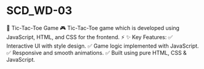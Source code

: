 # SCD_WD-03
🚀 Tic-Tac-Toe Game 🎮 
Tic-Tac-Toe game which is developed using JavaScript, HTML, and CSS for the frontend. ⚡
✨ Key Features:
✅ Interactive UI with style design.
✅ Game logic implemented with JavaScript.
✅ Responsive and smooth animations.
✅ Built using pure HTML, CSS & JavaScript.
